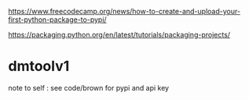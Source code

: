 https://www.freecodecamp.org/news/how-to-create-and-upload-your-first-python-package-to-pypi/

https://packaging.python.org/en/latest/tutorials/packaging-projects/

# dmtoolv1

note to self : see code/brown for pypi and api key

